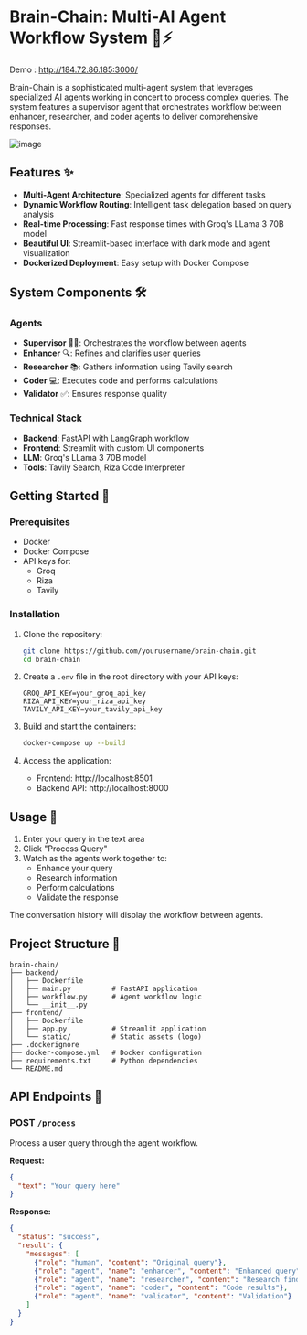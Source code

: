
# Brain-Chain: Multi-AI Agent Workflow System 🧠⚡

 Demo : http://184.72.86.185:3000/

Brain-Chain is a sophisticated multi-agent system that leverages specialized AI agents working in concert to process complex queries. The system features a supervisor agent that orchestrates workflow between enhancer, researcher, and coder agents to deliver comprehensive responses.


![image](https://github.com/user-attachments/assets/cebe5db1-069e-4912-a4f4-48286764db4d)



## Features ✨

- **Multi-Agent Architecture**: Specialized agents for different tasks
- **Dynamic Workflow Routing**: Intelligent task delegation based on query analysis
- **Real-time Processing**: Fast response times with Groq's LLama 3 70B model
- **Beautiful UI**: Streamlit-based interface with dark mode and agent visualization
- **Dockerized Deployment**: Easy setup with Docker Compose

## System Components 🛠️

### Agents
- **Supervisor** 👨‍💼: Orchestrates the workflow between agents
- **Enhancer** 🔍: Refines and clarifies user queries
- **Researcher** 📚: Gathers information using Tavily search
- **Coder** 💻: Executes code and performs calculations
- **Validator** ✅: Ensures response quality

### Technical Stack
- **Backend**: FastAPI with LangGraph workflow
- **Frontend**: Streamlit with custom UI components
- **LLM**: Groq's LLama 3 70B model
- **Tools**: Tavily Search, Riza Code Interpreter

## Getting Started 🚀

### Prerequisites
- Docker
- Docker Compose
- API keys for:
  - Groq
  - Riza
  - Tavily

### Installation

1. Clone the repository:
   ```bash
   git clone https://github.com/yourusername/brain-chain.git
   cd brain-chain
   ```

2. Create a `.env` file in the root directory with your API keys:
   ```env
   GROQ_API_KEY=your_groq_api_key
   RIZA_API_KEY=your_riza_api_key
   TAVILY_API_KEY=your_tavily_api_key
   ```

3. Build and start the containers:
   ```bash
   docker-compose up --build
   ```

4. Access the application:
   - Frontend: http://localhost:8501
   - Backend API: http://localhost:8000

## Usage 📖

1. Enter your query in the text area
2. Click "Process Query"
3. Watch as the agents work together to:
   - Enhance your query
   - Research information
   - Perform calculations
   - Validate the response

The conversation history will display the workflow between agents.

## Project Structure 📂

```
brain-chain/
├── backend/
│   ├── Dockerfile
│   ├── main.py          # FastAPI application
│   ├── workflow.py      # Agent workflow logic
│   └── __init__.py
├── frontend/
│   ├── Dockerfile
│   ├── app.py           # Streamlit application
│   └── static/          # Static assets (logo)
├── .dockerignore
├── docker-compose.yml   # Docker configuration
├── requirements.txt     # Python dependencies
└── README.md
```

## API Endpoints 🤖

### POST `/process`
Process a user query through the agent workflow.

**Request:**
```json
{
  "text": "Your query here"
}
```

**Response:**
```json
{
  "status": "success",
  "result": {
    "messages": [
      {"role": "human", "content": "Original query"},
      {"role": "agent", "name": "enhancer", "content": "Enhanced query"},
      {"role": "agent", "name": "researcher", "content": "Research findings"},
      {"role": "agent", "name": "coder", "content": "Code results"},
      {"role": "agent", "name": "validator", "content": "Validation"}
    ]
  }
}
```
